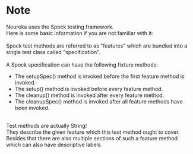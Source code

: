 # Note #

Neureka uses the Spock testing framework. <br>
Here is some basic information if you are not familiar with it:<br>
<br>
Spock test methods are referred to as "features" which are bundled into a single test class called "specification". <br>
<br>
A Spock specification can have the following fixture methods:

  - The setupSpec() method is invoked before the first feature method is invoked.
  - The setup() method is invoked before every feature method.
  - The cleanup() method is invoked after every feature method.
  - The cleanupSpec() method is invoked after all feature methods have been invoked.

<br>
Test methods are actually String! <br>
They describe the given feature which this test
method ought to cover. 
Besides that there are also multiple 
sections of such a feature method which can also have descriptive labels

